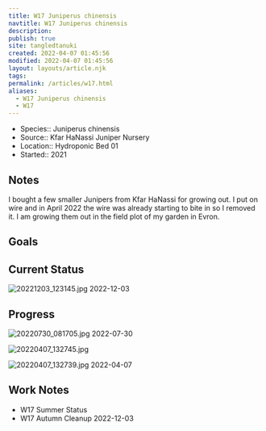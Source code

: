 ```yaml
---
title: W17 Juniperus chinensis
navtitle: W17 Juniperus chinensis
description: 
publish: true
site: tangledtanuki
created: 2022-04-07 01:45:56
modified: 2022-04-07 01:45:56
layout: layouts/article.njk
tags: 
permalink: /articles/w17.html
aliases:
  - W17 Juniperus chinensis
  - W17
---
```


- Species:: Juniperus chinensis
- Source:: Kfar HaNassi Juniper Nursery
- Location::  Hydroponic Bed 01
- Started:: 2021
## Notes 

I bought a few smaller Junipers from Kfar HaNassi for growing out. I put on wire and in April 2022 the wire was already starting to bite in so I removed it. I am growing them out in the field plot of my garden in Evron.
## Goals


## Current Status

![20221203_123145.jpg](/img/20221203_123145.jpg)
2022-12-03

## Progress

![20220730_081705.jpg](/img/20220730_081705.jpg)
2022-07-30

![20220407_132745.jpg](/img/20220407_132745.jpg)

![20220407_132739.jpg](/img/20220407_132739.jpg)
2022-04-07

## Work Notes

- W17 Summer Status
- W17 Autumn Cleanup 2022-12-03

